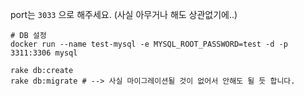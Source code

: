 port는 `3033` 으로 해주세요. (사실 아무거나 해도 상관없기에..)

```shell
# DB 설정
docker run --name test-mysql -e MYSQL_ROOT_PASSWORD=test -d -p 3311:3306 mysql

rake db:create
rake db:migrate # --> 사실 마이그레이션될 것이 없어서 안해도 될 듯 합니다.
```
